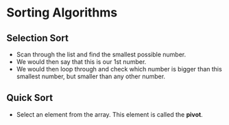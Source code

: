 # Sorting Algorithms

## Selection Sort
+ Scan through the list and find the smallest possible number.
+ We would then say that this is our 1st number.
+ We would then loop through and check which number is bigger than this smallest number, but smaller than any other number.

## Quick Sort
+ Select an element from the array. This element is called the **pivot**.

## 